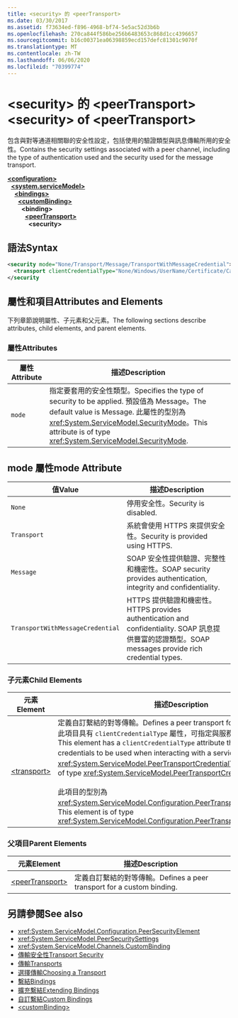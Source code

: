 ```yaml
---
title: <security> 的 <peerTransport>
ms.date: 03/30/2017
ms.assetid: f73634ed-f896-4968-bf74-5e5ac52d3b6b
ms.openlocfilehash: 270ca844f586be256b6483653c868d1cc4396657
ms.sourcegitcommit: b16c00371ea06398859ecd157defc81301c9070f
ms.translationtype: MT
ms.contentlocale: zh-TW
ms.lasthandoff: 06/06/2020
ms.locfileid: "70399774"
---
```

# <a name="security-of-peertransport"></a><span data-ttu-id="526d1-102">\<security> 的 \<peerTransport></span><span class="sxs-lookup"><span data-stu-id="526d1-102">\<security> of \<peerTransport></span></span>
<span data-ttu-id="526d1-103">包含與對等通道相關聯的安全性設定，包括使用的驗證類型與訊息傳輸所用的安全性。</span><span class="sxs-lookup"><span data-stu-id="526d1-103">Contains the security settings associated with a peer channel, including the type of authentication used and the security used for the message transport.</span></span>  
  
[**\<configuration>**](../configuration-element.md)\
&nbsp;&nbsp;[**\<system.serviceModel>**](system-servicemodel.md)\
&nbsp;&nbsp;&nbsp;&nbsp;[**\<bindings>**](bindings.md)\
&nbsp;&nbsp;&nbsp;&nbsp;&nbsp;&nbsp;[**\<customBinding>**](custombinding.md)\
&nbsp;&nbsp;&nbsp;&nbsp;&nbsp;&nbsp;&nbsp;&nbsp;**\<binding>**\
&nbsp;&nbsp;&nbsp;&nbsp;&nbsp;&nbsp;&nbsp;&nbsp;&nbsp;&nbsp;[**\<peerTransport>**](peertransport.md)\
&nbsp;&nbsp;&nbsp;&nbsp;&nbsp;&nbsp;&nbsp;&nbsp;&nbsp;&nbsp;&nbsp;&nbsp;**\<security>**  
  
## <a name="syntax"></a><span data-ttu-id="526d1-104">語法</span><span class="sxs-lookup"><span data-stu-id="526d1-104">Syntax</span></span>  
  
```xml  
<security mode="None/Transport/Message/TransportWithMessageCredential">
  <transport clientCredentialType="None/Windows/UserName/Certificate/CardSpace" />
</security
```  
  
## <a name="attributes-and-elements"></a><span data-ttu-id="526d1-105">屬性和項目</span><span class="sxs-lookup"><span data-stu-id="526d1-105">Attributes and Elements</span></span>  
 <span data-ttu-id="526d1-106">下列章節說明屬性、子元素和父元素。</span><span class="sxs-lookup"><span data-stu-id="526d1-106">The following sections describe attributes, child elements, and parent elements.</span></span>  
  
### <a name="attributes"></a><span data-ttu-id="526d1-107">屬性</span><span class="sxs-lookup"><span data-stu-id="526d1-107">Attributes</span></span>  
  
|<span data-ttu-id="526d1-108">屬性</span><span class="sxs-lookup"><span data-stu-id="526d1-108">Attribute</span></span>|<span data-ttu-id="526d1-109">描述</span><span class="sxs-lookup"><span data-stu-id="526d1-109">Description</span></span>|  
|---------------|-----------------|  
|`mode`|<span data-ttu-id="526d1-110">指定要套用的安全性類型。</span><span class="sxs-lookup"><span data-stu-id="526d1-110">Specifies the type of security to be applied.</span></span> <span data-ttu-id="526d1-111">預設值為 Message。</span><span class="sxs-lookup"><span data-stu-id="526d1-111">The default value is Message.</span></span> <span data-ttu-id="526d1-112">此屬性的型別為 <xref:System.ServiceModel.SecurityMode>。</span><span class="sxs-lookup"><span data-stu-id="526d1-112">This attribute is of type <xref:System.ServiceModel.SecurityMode>.</span></span>|  
  
## <a name="mode-attribute"></a><span data-ttu-id="526d1-113">mode 屬性</span><span class="sxs-lookup"><span data-stu-id="526d1-113">mode Attribute</span></span>  
  
|<span data-ttu-id="526d1-114">值</span><span class="sxs-lookup"><span data-stu-id="526d1-114">Value</span></span>|<span data-ttu-id="526d1-115">描述</span><span class="sxs-lookup"><span data-stu-id="526d1-115">Description</span></span>|  
|-----------|-----------------|  
|`None`|<span data-ttu-id="526d1-116">停用安全性。</span><span class="sxs-lookup"><span data-stu-id="526d1-116">Security is disabled.</span></span>|  
|`Transport`|<span data-ttu-id="526d1-117">系統會使用 HTTPS 來提供安全性。</span><span class="sxs-lookup"><span data-stu-id="526d1-117">Security is provided using HTTPS.</span></span>|  
|`Message`|<span data-ttu-id="526d1-118">SOAP 安全性提供驗證、完整性和機密性。</span><span class="sxs-lookup"><span data-stu-id="526d1-118">SOAP security provides authentication, integrity and confidentiality.</span></span>|  
|`TransportWithMessageCredential`|<span data-ttu-id="526d1-119">HTTPS 提供驗證和機密性。</span><span class="sxs-lookup"><span data-stu-id="526d1-119">HTTPS provides authentication and confidentiality.</span></span> <span data-ttu-id="526d1-120">SOAP 訊息提供豐富的認證類型。</span><span class="sxs-lookup"><span data-stu-id="526d1-120">SOAP messages provide rich credential types.</span></span>|  
  
### <a name="child-elements"></a><span data-ttu-id="526d1-121">子元素</span><span class="sxs-lookup"><span data-stu-id="526d1-121">Child Elements</span></span>  
  
|<span data-ttu-id="526d1-122">元素</span><span class="sxs-lookup"><span data-stu-id="526d1-122">Element</span></span>|<span data-ttu-id="526d1-123">描述</span><span class="sxs-lookup"><span data-stu-id="526d1-123">Description</span></span>|  
|-------------|-----------------|  
|[\<transport>](transport-of-peertransport.md)|<span data-ttu-id="526d1-124">定義自訂繫結的對等傳輸。</span><span class="sxs-lookup"><span data-stu-id="526d1-124">Defines a peer transport for a custom binding.</span></span> <span data-ttu-id="526d1-125">此項目具有 `clientCredentialType` 屬性，可指定與服務互動時所用的認證。</span><span class="sxs-lookup"><span data-stu-id="526d1-125">This element has a `clientCredentialType` attribute that specifies the credentials to be used when interacting with a service.</span></span> <span data-ttu-id="526d1-126">此屬性的型別為 <xref:System.ServiceModel.PeerTransportCredentialType>。</span><span class="sxs-lookup"><span data-stu-id="526d1-126">This attribute is of type <xref:System.ServiceModel.PeerTransportCredentialType>.</span></span><br /><br /> <span data-ttu-id="526d1-127">此項目的型別為 <xref:System.ServiceModel.Configuration.PeerTransportSecurityElement>。</span><span class="sxs-lookup"><span data-stu-id="526d1-127">This element is of type <xref:System.ServiceModel.Configuration.PeerTransportSecurityElement>.</span></span>|  
  
### <a name="parent-elements"></a><span data-ttu-id="526d1-128">父項目</span><span class="sxs-lookup"><span data-stu-id="526d1-128">Parent Elements</span></span>  
  
|<span data-ttu-id="526d1-129">元素</span><span class="sxs-lookup"><span data-stu-id="526d1-129">Element</span></span>|<span data-ttu-id="526d1-130">描述</span><span class="sxs-lookup"><span data-stu-id="526d1-130">Description</span></span>|  
|-------------|-----------------|  
|[\<peerTransport>](peertransport.md)|<span data-ttu-id="526d1-131">定義自訂繫結的對等傳輸。</span><span class="sxs-lookup"><span data-stu-id="526d1-131">Defines a peer transport for a custom binding.</span></span>|  
  
## <a name="see-also"></a><span data-ttu-id="526d1-132">另請參閱</span><span class="sxs-lookup"><span data-stu-id="526d1-132">See also</span></span>

- <xref:System.ServiceModel.Configuration.PeerSecurityElement>
- <xref:System.ServiceModel.PeerSecuritySettings>
- <xref:System.ServiceModel.Channels.CustomBinding>
- [<span data-ttu-id="526d1-133">傳輸安全性</span><span class="sxs-lookup"><span data-stu-id="526d1-133">Transport Security</span></span>](../../../wcf/feature-details/transport-security.md)
- [<span data-ttu-id="526d1-134">傳輸</span><span class="sxs-lookup"><span data-stu-id="526d1-134">Transports</span></span>](../../../wcf/feature-details/transports.md)
- [<span data-ttu-id="526d1-135">選擇傳輸</span><span class="sxs-lookup"><span data-stu-id="526d1-135">Choosing a Transport</span></span>](../../../wcf/feature-details/choosing-a-transport.md)
- [<span data-ttu-id="526d1-136">繫結</span><span class="sxs-lookup"><span data-stu-id="526d1-136">Bindings</span></span>](../../../wcf/bindings.md)
- [<span data-ttu-id="526d1-137">擴充繫結</span><span class="sxs-lookup"><span data-stu-id="526d1-137">Extending Bindings</span></span>](../../../wcf/extending/extending-bindings.md)
- [<span data-ttu-id="526d1-138">自訂繫結</span><span class="sxs-lookup"><span data-stu-id="526d1-138">Custom Bindings</span></span>](../../../wcf/extending/custom-bindings.md)
- [\<customBinding>](custombinding.md)
